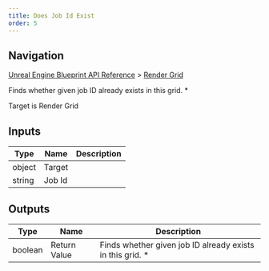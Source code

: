 ```yaml
---
title: Does Job Id Exist
order: 5
---
```

## Navigation

[Unreal Engine Blueprint API Reference](https://dev.epicgames.com/documentation/en-us/unreal-engine/BlueprintAPI) > [Render Grid](https://dev.epicgames.com/documentation/en-us/unreal-engine/BlueprintAPI/RenderGrid)

Finds whether given job ID already exists in this grid. \*

Target is Render Grid

## Inputs

| Type | Name | Description |
| --- | --- | --- |
| object | Target |  |
| string | Job Id |  |

## Outputs

| Type | Name | Description |
| --- | --- | --- |
| boolean | Return Value | Finds whether given job ID already exists in this grid. * |
